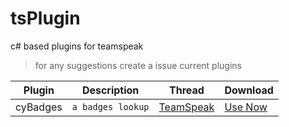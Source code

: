 # tsPlugin
c# based plugins for teamspeak

> for any suggestions create a issue
> current plugins 

Plugin | Description | Thread | Download 
--- | --- | --- | ---
cyBadges | `a badges lookup` | [TeamSpeak](https://community.teamspeak.com/t/plugin-badges-lookup/11975) | [Use Now](https://github.com/cydolo/tsPlugin/releases/download/cypl-cybadges-1.1/cyBadges.ts3_plugin)
